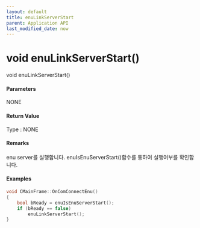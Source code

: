 ```yaml
---
layout: default
title: enuLinkServerStart
parent: Application API
last_modified_date: now
---
```

# void enuLinkServerStart\(\)

void enuLinkServerStart\(\)

#### Parameters

NONE

#### Return Value

Type : NONE

#### Remarks

enu server를 실행합니다. enuIsEnuServerStart\(\)함수를 통하여 실행여부를 확인합니다.

#### Examples

```cpp
void CMainFrame::OnComConnectEnu()
{
    bool bReady = enuIsEnuServerStart();
    if (bReady == false)
        enuLinkServerStart();
}
```




